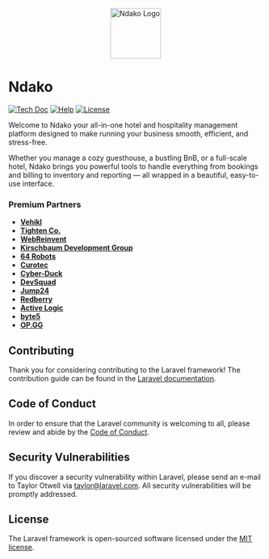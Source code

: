 <p align="center"><a href="https://ndako.koverae.com" target="_blank"><img src="https://ndako.koverae.com/assets/images/ndako.png" height="100" alt="Ndako Logo"></a></p>



# Ndako

<p>
<a href="https://docs.ndako.tech/v1"><img src="https://img.shields.io/badge/master-docs-875A7B.svg?style=flat&colorA=#0E6163" alt="Tech Doc"></a>
<a href="https://docs.ndako.tech/v1"><img src="https://img.shields.io/badge/master-help-875A7B.svg?style=flat&colorA=#0E6163" alt="Help"></a>
<a href="https://github.com/Kovere/ndako-on-premise"><img src="https://img.shields.io/badge/master-license-875A7B.svg?style=flat&colorA=#0E6163" alt="License"></a>
</p>

Welcome to Ndako your all-in-one hotel and hospitality management platform designed to make running your business smooth, efficient, and stress-free.

Whether you manage a cozy guesthouse, a bustling BnB, or a full-scale hotel, Ndako brings you powerful tools to handle everything from bookings and billing to inventory and reporting — all wrapped in a beautiful, easy-to-use interface.

### Premium Partners

- **[Vehikl](https://vehikl.com/)**
- **[Tighten Co.](https://tighten.co)**
- **[WebReinvent](https://webreinvent.com/)**
- **[Kirschbaum Development Group](https://kirschbaumdevelopment.com)**
- **[64 Robots](https://64robots.com)**
- **[Curotec](https://www.curotec.com/services/technologies/laravel/)**
- **[Cyber-Duck](https://cyber-duck.co.uk)**
- **[DevSquad](https://devsquad.com/hire-laravel-developers)**
- **[Jump24](https://jump24.co.uk)**
- **[Redberry](https://redberry.international/laravel/)**
- **[Active Logic](https://activelogic.com)**
- **[byte5](https://byte5.de)**
- **[OP.GG](https://op.gg)**

## Contributing

Thank you for considering contributing to the Laravel framework! The contribution guide can be found in the [Laravel documentation](https://laravel.com/docs/contributions).

## Code of Conduct

In order to ensure that the Laravel community is welcoming to all, please review and abide by the [Code of Conduct](https://laravel.com/docs/contributions#code-of-conduct).

## Security Vulnerabilities

If you discover a security vulnerability within Laravel, please send an e-mail to Taylor Otwell via [taylor@laravel.com](mailto:taylor@laravel.com). All security vulnerabilities will be promptly addressed.

## License

The Laravel framework is open-sourced software licensed under the [MIT license](https://opensource.org/licenses/MIT).

